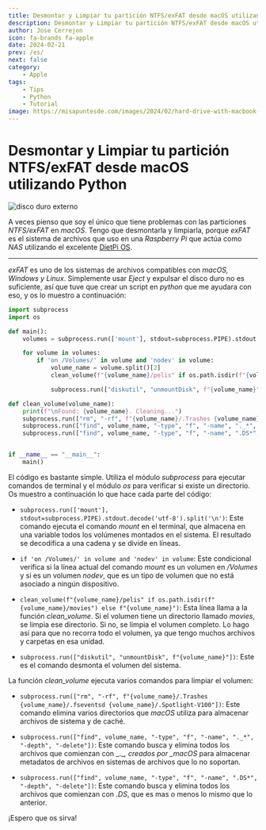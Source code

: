 ```yaml
---
title: Desmontar y Limpiar tu partición NTFS/exFAT desde macOS utilizando Python
description: Desmontar y Limpiar tu partición NTFS/exFAT desde macOS utilizando Python
author: Jose Cerrejon
icon: fa-brands fa-apple
date: 2024-02-21
prev: /es/
next: false
category:
    - Apple
tags:
    - Tips
    - Python
    - Tutorial
image: https://misapuntesde.com/images/2024/02/hard-drive-with-macbook-pro.jpg
---
```


# Desmontar y Limpiar tu partición NTFS/exFAT desde macOS utilizando Python

![disco duro externo](https://misapuntesde.com/images/2024/02/hard-drive-with-macbook-pro.jpg "Mi disco duro externo con toneladas de 💩.")

A veces pienso que soy el único que tiene problemas con las particiones _NTFS/exFAT_ en _macOS_. Tengo que desmontarla y limpiarla, porque _exFAT_ es el sistema de archivos que uso en una _Raspberry Pi_ que actúa como _NAS_ utilizando el excelente [DietPi OS](https://dietpi.com).

---

_exFAT_ es uno de los sistemas de archivos compatibles con _macOS, Windows y Linux_. Simplemente usar _Eject_ y expulsar el disco duro no es suficiente, así que tuve que crear un script en _python_ que me ayudara con eso, y os lo muestro a continuación:

```python
import subprocess
import os

def main():
    volumes = subprocess.run(['mount'], stdout=subprocess.PIPE).stdout.decode('utf-8').split('\n')

    for volume in volumes:
        if 'on /Volumes/' in volume and 'nodev' in volume:
            volume_name = volume.split()[2]
            clean_volume(f"{volume_name}/pelis" if os.path.isdir(f"{volume_name}/movies") else f"{volume_name}")

            subprocess.run(["diskutil", "unmountDisk", f"{volume_name}"])

def clean_volume(volume_name):
    print(f"\nFound: {volume_name}. Cleaning...")
    subprocess.run(["rm", "-rf", f"{volume_name}/.Trashes {volume_name}/.fseventsd {volume_name}/.Spotlight-V100"])
    subprocess.run(["find", volume_name, "-type", "f", "-name", "._*", "-depth", "-delete"])
    subprocess.run(["find", volume_name, "-type", "f", "-name", ".DS*", "-depth", "-delete"])


if __name__ == "__main__":
    main()
```

El código es bastante simple. Utiliza el módulo _subprocess_ para ejecutar comandos de terminal y el módulo _os_ para verificar si existe un directorio. Os muestro a continuación lo que hace cada parte del código:

-   `subprocess.run(['mount'], stdout=subprocess.PIPE).stdout.decode('utf-8').split('\n')`: Este comando ejecuta el comando _mount_ en el terminal, que almacena en una variable todos los volúmenes montados en el sistema. El resultado se decodifica a una cadena y se divide en líneas.

-   `if 'on /Volumes/' in volume and 'nodev' in volume`: Este condicional verifica si la línea actual del comando _mount_ es un volumen en _/Volumes_ y si es un volumen _nodev_, que es un tipo de volumen que no está asociado a ningún dispositivo.

-   `clean_volume(f"{volume_name}/pelis" if os.path.isdir(f"{volume_name}/movies") else f"{volume_name}")`: Esta línea llama a la función _clean_volume_. Si el volumen tiene un directorio llamado _movies_, se limpia ese directorio. Si no, se limpia el volumen completo. Lo hago así para que no recorra todo el volumen, ya que tengo muchos archivos y carpetas en esa unidad.

-   `subprocess.run(["diskutil", "unmountDisk", f"{volume_name}"])`: Este es el comando desmonta el volumen del sistema.

La función _clean_volume_ ejecuta varios comandos para limpiar el volumen:

-   `subprocess.run(["rm", "-rf", f"{volume_name}/.Trashes {volume_name}/.fseventsd {volume_name}/.Spotlight-V100"])`: Este comando elimina varios directorios que _macOS_ utiliza para almacenar archivos de sistema y de caché.

-   `subprocess.run(["find", volume_name, "-type", "f", "-name", "._*", "-depth", "-delete"])`: Este comando busca y elimina todos los archivos que comienzan con \_.\__, creados por \_macOS_ para almacenar metadatos de archivos en sistemas de archivos que lo no soportan.

-   `subprocess.run(["find", volume_name, "-type", "f", "-name", ".DS*", "-depth", "-delete"])`: Este comando busca y elimina todos los archivos que comienzan con _.DS_, que es mas o menos lo mismo que lo anterior.

¡Espero que os sirva!
